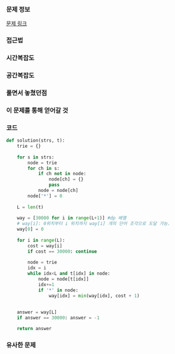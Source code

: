 ### 문제 정보
[문제 링크](https://www.acmicpc.net/problem/12100)

### 접근법

### 시간복잡도

### 공간복잡도

### 풀면서 놓쳤던점

### 이 문제를 통해 얻어갈 것


### 코드
```python
def solution(strs, t):
    trie = {}
    
    for s in strs:
        node = trie
        for ch in s:
            if ch not in node:
                node[ch] = {}
                pass
            node = node[ch]
        node['*'] = 0
    
    L = len(t)
    
    way = [30000 for i in range(L+1)] #dp 배열 
    # way[i]: 0위치부터 i 위치까지 way[i] 개의 단어 조각으로 도달 가능.
    way[0] = 0
    
    for i in range(L):
        cost = way[i]
        if cost == 30000: continue
        
        node = trie
        idx = i
        while idx<L and t[idx] in node:
            node = node[t[idx]]
            idx+=1
            if '*' in node:
                way[idx] = min(way[idx], cost + 1)
                
    
    answer = way[L]
    if answer == 30000: answer = -1

    return answer
```
### 유사한 문제
